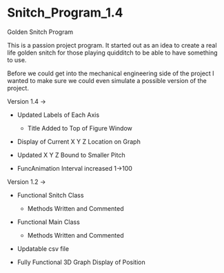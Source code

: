 # Snitch_Program_1.4
Golden Snitch Program

This is a passion project program. It started out as an idea to create a 
real life golden snitch for those playing quidditch to be able to have
something to use.

Before we could get into the mechanical engineering side of the project
I wanted to make sure we could even simulate a possible version of the 
project.

Version 1.4 -> 

- Updated Labels of Each Axis 
    - Title Added to Top of Figure Window 

- Display of Current X Y Z Location on Graph 

- Updated X Y Z Bound to Smaller Pitch 

- FuncAnimation Interval increased 1->100

Version 1.2 ->

- Functional Snitch Class 
    - Methods Written and Commented 
- Functional Main Class
    - Methods Written and Commented 
    
- Updatable csv file 
- Fully Functional 3D Graph Display of Position 


